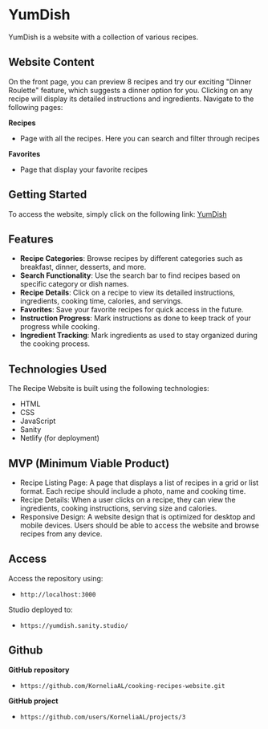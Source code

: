 # YumDish

YumDish is a website with a collection of various recipes. 

## Website Content 

On the front page, you can preview 8 recipes and try our exciting "Dinner Roulette" feature, which suggests a dinner option for you. Clicking on any recipe will display its detailed instructions and ingredients. Navigate to the following pages:

**Recipes** 

 - Page with all the recipes. Here you can search and filter through recipes

**Favorites**

- Page that display your favorite recipes

## Getting Started

To access the website, simply click on the following link: [YumDish](https://yumdish.netlify.app/)

## Features

- **Recipe Categories**: Browse recipes by different categories such as breakfast, dinner, desserts, and more.
- **Search Functionality**: Use the search bar to find recipes based on specific category or dish names.
- **Recipe Details**: Click on a recipe to view its detailed instructions, ingredients, cooking time, calories, and servings.
- **Favorites**: Save your favorite recipes for quick access in the future.
- **Instruction Progress**: Mark instructions as done to keep track of your progress while cooking.
- **Ingredient Tracking**: Mark ingredients as used to stay organized during the cooking process.


## Technologies Used

The Recipe Website is built using the following technologies:

- HTML
- CSS
- JavaScript
- Sanity
- Netlify (for deployment)

## MVP (Minimum Viable Product)
- Recipe Listing Page: A page that displays a list of recipes in a grid or list format. Each recipe should include a photo, name and
cooking time. 
- Recipe Details: When a user clicks on a recipe, they can view the ingredients, cooking instructions, serving size and calories. 
- Responsive Design: A website design that is optimized for desktop and mobile devices. Users should be able to access the website and browse recipes from any device.

## Access 
Access the repository using:
- `http://localhost:3000`

Studio deployed to:
- `https://yumdish.sanity.studio/`

## Github
**GitHub repository**
- `https://github.com/KorneliaAL/cooking-recipes-website.git`

**GitHub project**
- `https://github.com/users/KorneliaAL/projects/3`
